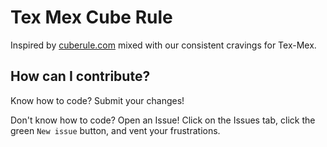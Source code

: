# Tex Mex Cube Rule

Inspired by [cuberule.com](https://cuberule.com/) mixed with our consistent cravings for Tex-Mex.

## How can I contribute?
Know how to code? Submit your changes!

Don't know how to code? Open an Issue! Click on the Issues tab, click the green `New issue` button, and vent your frustrations.

